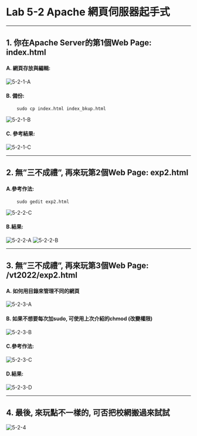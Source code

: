 # Lab 5-2 Apache 網頁伺服器起手式 
____ 
## 1. 你在Apache Server的第1個Web Page: index.html
#### A. 網頁存放與編輯:
![5-2-1-A](https://user-images.githubusercontent.com/89326999/175784897-1e7ef8e5-feac-4a0b-86b3-5fdfa5c05d6b.png) 
#### B. 備份:
        sudo cp index.html index_bkup.html
![5-2-1-B](https://user-images.githubusercontent.com/89326999/175784913-7bcba08b-57f2-40c3-a626-92f8405f3574.png)
#### C. 參考結果:
![5-2-1-C](https://user-images.githubusercontent.com/89326999/175784942-f86deabc-88e9-4bac-80e7-41862f96018f.png)
____ 
## 2. 無”三不成禮”, 再來玩第2個Web Page: exp2.html
#### A.參考作法:
        sudo gedit exp2.html
![5-2-2-C](https://user-images.githubusercontent.com/89326999/175785842-e7cc23c5-3160-48c7-9ff4-424b2305d2a7.png)
#### B.結果:
![5-2-2-A](https://user-images.githubusercontent.com/89326999/175785928-5f837ab8-3600-4d16-b46b-3c3211344d4b.png)
![5-2-2-B](https://user-images.githubusercontent.com/89326999/175785930-d65aafd0-044c-4040-9715-1c216a6ebf8a.png)
_____
## 3. 無”三不成禮”, 再來玩第3個Web Page: /vt2022/exp2.html
#### A. 如何用目錄來管理不同的網頁
![5-2-3-A](https://user-images.githubusercontent.com/89326999/175786834-ba757f3b-dc02-40f6-9b12-95a864e91823.png)
#### B. 如果不想要每次加sudo, 可使用上次介紹的chmod (改變權限)
![5-2-3-B](https://user-images.githubusercontent.com/89326999/175786857-387ef332-f240-497c-8545-a7dcdf6e5255.png)
#### C.參考作法:
![5-2-3-C](https://user-images.githubusercontent.com/89326999/175786884-c3c42163-b23c-4e01-b62f-a47b78dcd9f8.png)
#### D.結果:
![5-2-3-D](https://user-images.githubusercontent.com/89326999/175786913-de8eba49-c269-4000-8d14-a843d2020fa2.png)
____
## 4. 最後, 來玩點不一樣的, 可否把校網搬過來試試
![5-2-4](https://user-images.githubusercontent.com/89326999/175787807-253e3a18-b40c-4946-9bdd-99aca3bb3463.png)
